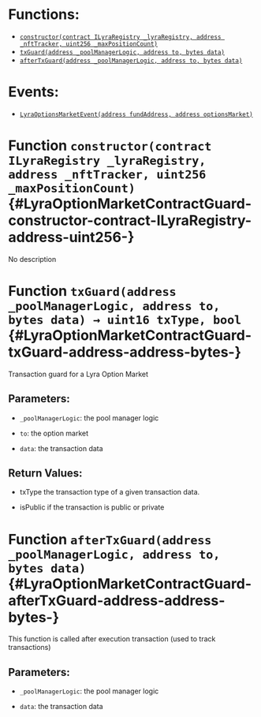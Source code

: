 

# Functions:
- [`constructor(contract ILyraRegistry _lyraRegistry, address _nftTracker, uint256 _maxPositionCount)`](#LyraOptionMarketContractGuard-constructor-contract-ILyraRegistry-address-uint256-)
- [`txGuard(address _poolManagerLogic, address to, bytes data)`](#LyraOptionMarketContractGuard-txGuard-address-address-bytes-)
- [`afterTxGuard(address _poolManagerLogic, address to, bytes data)`](#LyraOptionMarketContractGuard-afterTxGuard-address-address-bytes-)

# Events:
- [`LyraOptionsMarketEvent(address fundAddress, address optionsMarket)`](#LyraOptionMarketContractGuard-LyraOptionsMarketEvent-address-address-)


# Function `constructor(contract ILyraRegistry _lyraRegistry, address _nftTracker, uint256 _maxPositionCount)` {#LyraOptionMarketContractGuard-constructor-contract-ILyraRegistry-address-uint256-}
No description




# Function `txGuard(address _poolManagerLogic, address to, bytes data) → uint16 txType, bool` {#LyraOptionMarketContractGuard-txGuard-address-address-bytes-}
Transaction guard for a Lyra Option Market


## Parameters:
- `_poolManagerLogic`: the pool manager logic

- `to`: the option market

- `data`: the transaction data


## Return Values:
- txType the transaction type of a given transaction data.

- isPublic if the transaction is public or private


# Function `afterTxGuard(address _poolManagerLogic, address to, bytes data)` {#LyraOptionMarketContractGuard-afterTxGuard-address-address-bytes-}
This function is called after execution transaction (used to track transactions)


## Parameters:
- `_poolManagerLogic`: the pool manager logic

- `data`: the transaction data



